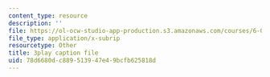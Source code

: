 ```yaml
---
content_type: resource
description: ''
file: https://ol-ocw-studio-app-production.s3.amazonaws.com/courses/6-041-probabilistic-systems-analysis-and-applied-probability-fall-2010/78d6680dc889513947e49bcfb625818d_6oV3pKLgW2I.srt
file_type: application/x-subrip
resourcetype: Other
title: 3play caption file
uid: 78d6680d-c889-5139-47e4-9bcfb625818d
---
```

